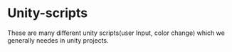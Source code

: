 # Unity-scripts
These are many different unity scripts(user Input, color change) which we generally needes in unity projects.
